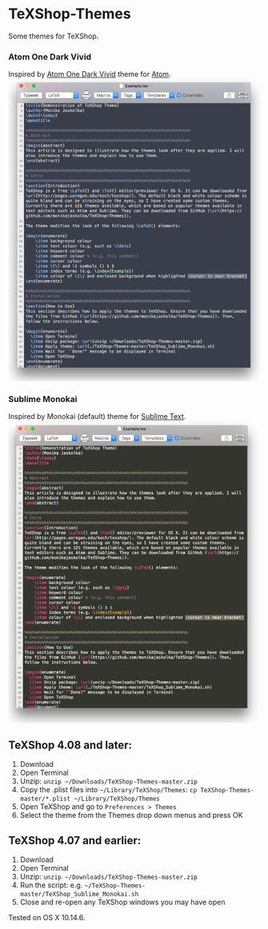 # TeXShop-Themes
Some themes for TeXShop. 

### Atom One Dark Vivid
Inspired by [Atom One Dark Vivid](https://atom.io/themes/one-dark-vivid-syntax) theme for [Atom](https://atom.io/).
<img src="imgs/AtomOneDarkVivid.png" alt="Preview of Atom One Dark Vivid Theme" width="600" style="width: 600px;"/>

### Sublime Monokai
Inspired by Monokai (default) theme for [Sublime Text](https://www.sublimetext.com/).
<img src="imgs/SublimeMonokai.png" alt="Preview of Sublime Monokai Theme" width="600" style="width: 600px;"/>

## TeXShop 4.08 and later:
1. Download
2. Open Terminal
3. Unzip: `unzip ~/Downloads/TeXShop-Themes-master.zip`
4. Copy the .plist files into `~/Library/TeXShop/Themes`: `cp TeXShop-Themes-master/*.plist ~/Library/TeXShop/Themes`
5. Open TeXShop and go to `Preferences > Themes`
6. Select the theme from the Themes drop down menus and press OK

## TeXShop 4.07 and earlier:
1. Download
2. Open Terminal
2. Unzip: `unzip ~/Downloads/TeXShop-Themes-master.zip`
3. Run the script: e.g. `~/TeXShop-Themes-master/TeXShop_Sublime_Monokai.sh`
4. Close and re-open any TeXShop windows you may have open

Tested on OS X 10.14.6.
